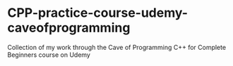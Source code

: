 # CPP-practice-course-udemy-caveofprogramming
 Collection of my work through the Cave of Programming C++ for Complete Beginners course on Udemy
